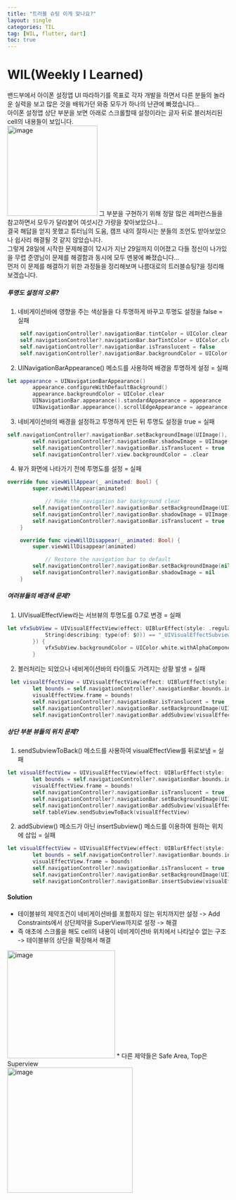 ```yaml
---
title: "트러블 슈팅 이게 맞나요?"
layout: single
categories: TIL
tag: [WIL, flutter, dart]
toc: true
---
```


# WIL(Weekly I Learned)

밴드부에서 아이폰 설정앱 UI 따라하기를 목표로 각자 개발을 하면서 다른 분들의 놀라운 실력을 보고 많은 것을 배워가던 와중 모두가 하나의 난관에 빠졌습니다... <br>
아이폰 설정앱 상단 부분을 보면 아래로 스크롤할때 설정이라는 글자 뒤로 블러처리된 cell의 내용들이 보입니다. <br>
<img width="205" alt="image" src="https://github.com/pinocchio22/pinocchio22.github.io/assets/61182499/c8d0f4b9-aaa4-48a8-b404-1c440f74e3a3">
그 부분을 구현하기 위해 정말 많은 레퍼런스들을 참고하면서 모두가 달라붙어 여섯시간 가량을 찾아보았으나... <br> 
결국 해답을 얻지 못했고 튜터님의 도움, 캠프 내의 잘하시는 분들의 조언도 받아보았으나 쉽사리 해결될 것 같지 않았습니다. <br>
그렇게 28일에 시작한 문제해결이 12시가 지난 29일까지 이어졌고 다들 정신이 나가있을 무렵 준영님이 문제를 해결함과 동시에 모두 멘붕에 빠졌습니다... <br>
먼저 이 문제를 해결하기 위한 과정들을 정리해보며 나름대로의 트러블슈팅?을 정리해 보겠습니다.

##### 투명도 설정의 오류?
1. 네비게이션바에 영향을 주는 색상들을 다 투명하게 바꾸고 투명도 설정을 false = 실패
```swift
    self.navigationController?.navigationBar.tintColor = UIColor.clear
    self.navigationController?.navigationBar.barTintColor = UIColor.clear
    self.navigationController?.navigationBar.isTranslucent = false
    self.navigationController?.navigationBar.backgroundColor = UIColor.clear
```

2. UINavigationBarAppearance() 메소드를 사용하여 배경을 투명하게 설정 = 실패
```swift
let appearance = UINavigationBarAppearance()
        appearance.configureWithDefaultBackground()
        appearance.backgroundColor = UIColor.clear
        UINavigationBar.appearance().standardAppearance = appearance
        UINavigationBar.appearance().scrollEdgeAppearance = appearance
```

3. 네비게이션바의 배경을 설정하고 투명하게 만든 뒤 투명도 설정을 true = 실패
```swift
self.navigationController?.navigationBar.setBackgroundImage(UIImage(), for: .default)
        self.navigationController?.navigationBar.shadowImage = UIImage()
        self.navigationController?.navigationBar.isTranslucent = true
        self.navigationController?.view.backgroundColor = .clear
```

4. 뷰가 화면에 나타가기 전에 투명도를 설정 = 실패
```swift
override func viewWillAppear(_ animated: Bool) {
        super.viewWillAppear(animated)

            // Make the navigation bar background clear
        self.navigationController?.navigationBar.setBackgroundImage(UIImage(), for: .default)
        self.navigationController?.navigationBar.shadowImage = UIImage()
        self.navigationController?.navigationBar.isTranslucent = true
    }

    override func viewWillDisappear(_ animated: Bool) {
        super.viewWillDisappear(animated)

            // Restore the navigation bar to default
        self.navigationController?.navigationBar.setBackgroundImage(nil, for: .default)
        self.navigationController?.navigationBar.shadowImage = nil
    }
```

##### 여러뷰들의 배경색 문제?
1.  UIVisualEffectView라는 서브뷰의 투명도를 0.7로 변경 = 실패
```swift
let vfxSubView = UIVisualEffectView(effect: UIBlurEffect(style: .regular)).subviews.first(where: {
            String(describing: type(of: $0)) == "_UIVisualEffectSubview"
        }) {
            vfxSubView.backgroundColor = UIColor.white.withAlphaComponent(0.7)
        }
```
2. 블러처리는 되었으나 네비게이션바의 타이틀도 가려지는 상황 발생 = 실패
```swift
 let visualEffectView = UIVisualEffectView(effect: UIBlurEffect(style: .light))
        let bounds = self.navigationController?.navigationBar.bounds.insetBy(dx: 0, dy: 0).offsetBy(dx: 0, dy: 0)
        visualEffectView.frame = bounds!
        self.navigationController?.navigationBar.isTranslucent = true
        self.navigationController?.navigationBar.setBackgroundImage(UIImage(), for: .default)
        self.navigationController?.navigationBar.addSubview(visualEffectView)
```

##### 상단 부분 뷰들의 위치 문제?
1. sendSubviewToBack() 메소드를 사용하여 visualEffectView를 뒤로보냄 = 실패
```swift
let visualEffectView = UIVisualEffectView(effect: UIBlurEffect(style: .light))
        let bounds = self.navigationController?.navigationBar.bounds.insetBy(dx: 0, dy: 0).offsetBy(dx: 0, dy: 0)
        visualEffectView.frame = bounds!
        self.navigationController?.navigationBar.isTranslucent = true
        self.navigationController?.navigationBar.setBackgroundImage(UIImage(), for: .default)
        self.navigationController?.navigationBar.addSubview(visualEffectView)
        self.tableView.sendSubviewToBack(visualEffectView)
```
2. addSubview() 메소드가 아닌 insertSubview() 메소드를 이용하여 원하는 위치에 삽입 = 실패

```swift
let visualEffectView = UIVisualEffectView(effect: UIBlurEffect(style: .light))
        let bounds = self.navigationController?.navigationBar.bounds.insetBy(dx: 0, dy: 0).offsetBy(dx: 0, dy: 0)
        visualEffectView.frame = bounds!
        self.navigationController?.navigationBar.isTranslucent = true
        self.navigationController?.navigationBar.setBackgroundImage(UIImage(), for: .default)
        self.navigationController?.navigationBar.insertSubview(visualEffectView, 0)

```

#### Solution
* 테이블뷰의 제약조건이 네비게이션바를 포함하지 않는 위치까지만 설정 -> Add Constraints에서 상단제약을 SuperView까지로 설정 -> 해결
* 즉 애초에 스크롤을 해도 cell의 내용이 네비게이션바 위치에서 나타날수 없는 구조 -> 테이블뷰의 상단을 확장해서 해결 <br>
<img width="245" alt="image" src="https://github.com/pinocchio22/pinocchio22.github.io/assets/61182499/5dbd2f08-f2b8-401b-b1ed-d91cf3e0c079">
* 다른 제약들은 Safe Area, Top은 Superview <br>
<img width="285" alt="image" src="https://github.com/pinocchio22/pinocchio22.github.io/assets/61182499/0367005e-08d9-41a7-be6f-1641b9e4abff">

